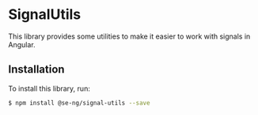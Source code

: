 # SignalUtils

This library provides some utilities to make it easier to work with signals in Angular.

## Installation

To install this library, run:

```bash
$ npm install @se-ng/signal-utils --save
```
